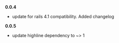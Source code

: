 **0.0.4**
* update for rails 4.1 compatibility. Added changelog

**0.0.5**
* update highline dependency to ~> 1
